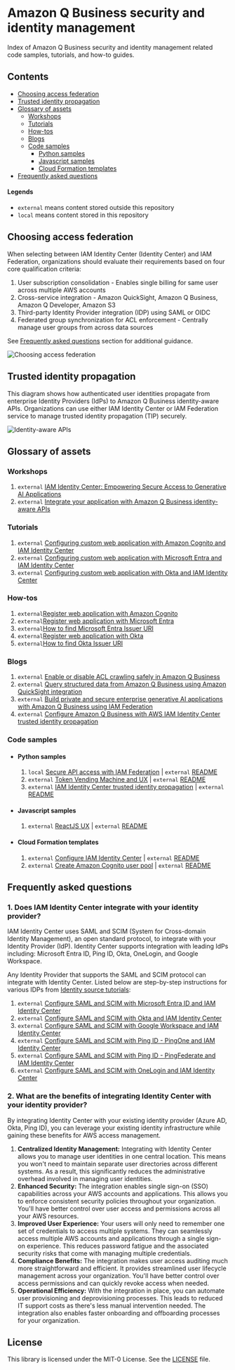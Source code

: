 # Amazon Q Business security and identity management

Index of Amazon Q Business security and identity management related code samples, tutorials, and how-to guides.


## Contents

- [Choosing access federation](#choosing-access-federation)
- [Trusted identity propagation](#trusted-identity-propagation)
- [Glossary of assets](#glossary-of-assets)
    - [Workshops](#workshops)
    - [Tutorials](#tutorials)
    - [How-tos](#how-tos)
    - [Blogs](#blogs)
    - [Code samples](#code-samples)
        - [Python samples](#python-samples)
        - [Javascript samples](#javascript-samples)
        - [Cloud Formation templates](#cloud-formation-templates)
- [Frequently asked questions](#frequently-asked-questions)

#### Legends

- `external` means content stored outside this repository
- `local` means content stored in this repository

## Choosing access federation

When selecting between IAM Identity Center (Identity Center) and IAM Federation, organizations should evaluate their requirements based on four core qualification criteria:

1. User subscription consolidation - Enables single billing for same user across multiple AWS accounts
1. Cross-service integration - Amazon QuickSight, Amazon Q Business, Amazon Q Developer, Amazon S3
1. Third-party Identity Provider integration (IDP) using SAML or OIDC
1. Federated group synchronization for ACL enforcement - Centrally manage user groups from across data sources

See [Frequently asked questions](#frequently-asked-questions) section for additional guidance.

![Choosing access federation](/static/img/access-choice.png)


## Trusted identity propagation

This diagram shows how authenticated user identities propagate from enterprise Identity Providers (IdPs) to Amazon Q Business identity-aware APIs. Organizations can use either IAM Identity Center or IAM Federation service to manage trusted identity propagation (TIP) securely.

![Identity-aware APIs](/static/img/id-aware-api.png)

## Glossary of assets

### Workshops

1. `external` [IAM Identity Center: Empowering Secure Access to Generative AI Applications](https://catalog.us-east-1.prod.workshops.aws/workshops/d6323be2-38f4-457e-aaf5-08af211f3681/en-US)
1. `external` [Integrate your application with Amazon Q Business identity-aware APIs](https://catalog.workshops.aws/amazon-q-business-api)

### Tutorials

1. `external` [Configuring custom web application with Amazon Cognito and IAM Identity Center](https://github.com/aws-samples/configuring-qbusiness-with-idc-tti/blob/main/docs/tutorials/cognito/config-webapp-using-cognito.md)
1. `external` [Configuring custom web application with Microsoft Entra and IAM Identity Center](https://github.com/aws-samples/configuring-qbusiness-with-idc-tti/blob/main/docs/tutorials/entra/config-webapp-using-entra.md)
1. `external` [Configuring custom web application with Okta and IAM Identity Center](https://github.com/aws-samples/configuring-qbusiness-with-idc-tti/blob/main/docs/tutorials/okta/config-webapp-using-okta.md)


### How-tos

1. `external`[Register web application with Amazon Cognito](https://github.com/aws-samples/configuring-qbusiness-with-idc-tti/blob/main/docs/tutorials/cognito/register-webapp-with-cognito.md)
1. `external`[Register web application with Microsoft Entra](https://github.com/aws-samples/configuring-qbusiness-with-idc-tti/blob/main/docs/tutorials/entra/register-webapp-with-entra.md)
1. `external`[How to find Microsoft Entra Issuer URI](https://github.com/aws-samples/configuring-qbusiness-with-idc-tti/blob/main/docs/tutorials/entra/find-entra-issuer-url.md)
1. `external`[Register web application with Okta](https://github.com/aws-samples/configuring-qbusiness-with-idc-tti/blob/main/docs/tutorials/okta/register-webapp-with-okta.md)
1. `external`[How to find Okta Issuer URI](https://github.com/aws-samples/configuring-qbusiness-with-idc-tti/blob/main/docs/tutorials/okta/find-okta-issuer-url.md)


### Blogs

1. `external` [Enable or disable ACL crawling safely in Amazon Q Business](https://aws.amazon.com/blogs/machine-learning/enable-or-disable-acl-crawling-safely-in-amazon-q-business/)
1. `external` [Query structured data from Amazon Q Business using Amazon QuickSight integration](https://aws.amazon.com/blogs/machine-learning/query-structured-data-from-amazon-q-business-using-amazon-quicksight-integration/)
1. `external` [Build private and secure enterprise generative AI applications with Amazon Q Business using IAM Federation](https://aws.amazon.com/blogs/machine-learning/build-private-and-secure-enterprise-generative-ai-applications-with-amazon-q-business-using-iam-federation/)
1. `external` [Configure Amazon Q Business with AWS IAM Identity Center trusted identity propagation](https://aws.amazon.com/blogs/machine-learning/configuring-amazon-q-business-with-aws-iam-identity-center-trusted-identity-propagation/)


### Code samples

* #### Python samples
    
    1. `local` [Secure API access with IAM Federation](iam-federation-samples) | `external` [README](./iam-federation-samples/README.md)
    1. `external` [Token Vending Machine and UX](https://github.com/aws-samples/custom-ui-tvm-amazon-q-business/tree/main/amzn-q-auth-tvm) | `external` [README](https://github.com/aws-samples/custom-ui-tvm-amazon-q-business/blob/main/README.md)
    1. `external` [IAM Identity Center trusted identity propagation](https://github.com/aws-samples/configuring-qbusiness-with-idc-tti/tree/main/webapp) | `external` [README](https://github.com/aws-samples/configuring-qbusiness-with-idc-tti/blob/main/webapp/README.md)

* #### Javascript samples
    
    1. `external` [ReactJS UX](https://github.com/aws-samples/integrate-your-application-with-amazon-q-business-identity-aware-apis/tree/main/app) | `external` [README](https://github.com/aws-samples/integrate-your-application-with-amazon-q-business-identity-aware-apis/blob/main/README.md)

* #### Cloud Formation templates
    
    1. `external` [Configure IAM Identity Center](https://github.com/aws-samples/configuring-qbusiness-with-idc-tti/blob/main/cf/qb-api-idc-config.yaml) | `external` [README](https://github.com/aws-samples/configuring-qbusiness-with-idc-tti/blob/main/cf/README.md)
    1. `external` [Create Amazon Cognito user pool](https://github.com/aws-samples/configuring-qbusiness-with-idc-tti/blob/main/cf/qb-api-poc-cognito.yaml) | `external` [README](https://github.com/aws-samples/configuring-qbusiness-with-idc-tti/blob/main/cf/README.md)



## Frequently asked questions

### 1. Does IAM Identity Center integrate with your identity provider?

IAM Identity Center uses SAML and SCIM (System for Cross-domain Identity Management), an open standard protocol, to integrate with your Identity Provider (IdP). Identity Center supports integration with leading IdPs including: Microsoft Entra ID, Ping ID, Okta, OneLogin, and Google Workspace.

Any Identity Provider that supports the SAML and SCIM protocol can integrate with Identity Center. Listed below are step-by-step instructions for various IDPs from [Identity source tutorials](https://docs.aws.amazon.com/singlesignon/latest/userguide/tutorials.html):
1. `external` [Configure SAML and SCIM with Microsoft Entra ID and IAM Identity Center](https://docs.aws.amazon.com/singlesignon/latest/userguide/idp-microsoft-entra.html)
1. `external` [Configure SAML and SCIM with Okta and IAM Identity Center](https://docs.aws.amazon.com/singlesignon/latest/userguide/gs-okta.html)
1. `external` [Configure SAML and SCIM with Google Workspace and IAM Identity Center](https://docs.aws.amazon.com/singlesignon/latest/userguide/gs-gwp.html)
1. `external` [Configure SAML and SCIM with Ping ID - PingOne and IAM Identity Center](https://docs.aws.amazon.com/singlesignon/latest/userguide/pingone-idp.html)
1. `external` [Configure SAML and SCIM with Ping ID - PingFederate and IAM Identity Center](https://docs.aws.amazon.com/singlesignon/latest/userguide/pingfederate-idp.html)
1. `external` [Configure SAML and SCIM with OneLogin and IAM Identity Center](https://docs.aws.amazon.com/singlesignon/latest/userguide/onelogin-idp.html)

### 2. What are the benefits of integrating Identity Center with your identity provider?

By integrating Identity Center with your existing identity provider (Azure AD, Okta, Ping ID), you can leverage your existing identity infrastructure while gaining these benefits for AWS access management.

1. **Centralized Identity Management:** Integrating with Identity Center allows you to manage user identities in one central location. This means you won't need to maintain separate user directories across different systems. As a result, this significantly reduces the administrative overhead involved in managing user identities.
1. **Enhanced Security:** The integration enables single sign-on (SSO) capabilities across your AWS accounts and applications. This allows you to enforce consistent security policies throughout your organization. You'll have better control over user access and permissions across all your AWS resources.
1. **Improved User Experience:** Your users will only need to remember one set of credentials to access multiple systems. They can seamlessly access multiple AWS accounts and applications through a single sign-on experience. This reduces password fatigue and the associated security risks that come with managing multiple credentials.
1. **Compliance Benefits:** The integration makes user access auditing much more straightforward and efficient. It provides streamlined user lifecycle management across your organization. You'll have better control over access permissions and can quickly revoke access when needed.
1. **Operational Efficiency:** With the integration in place, you can automate user provisioning and deprovisioning processes. This leads to reduced IT support costs as there's less manual intervention needed. The integration also enables faster onboarding and offboarding processes for your organization.


## License

This library is licensed under the MIT-0 License. See the [LICENSE](../LICENSE) file.